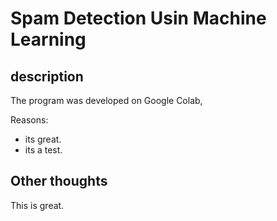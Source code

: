 # Spam Detection Usin Machine Learning

## description

The program was developed on Google Colab, 

Reasons:
- its great.
- its a test.

## Other thoughts

This is great.

